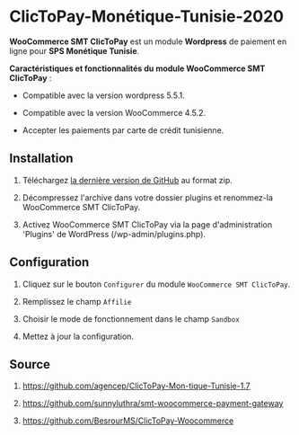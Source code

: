 # ClicToPay-Monétique-Tunisie-2020

**WooCommerce SMT ClicToPay** est un module **Wordpress** de paiement en ligne pour **SPS Monétique Tunisie**.


**Caractéristiques et fonctionnalités du module WooCommerce SMT ClicToPay** :

- Compatible avec la version wordpress 5.5.1.

- Compatible avec la version WooCommerce 4.5.2.

- Accepter les paiements par carte de crédit tunisienne.



Installation
------------

1. Téléchargez [la dernière version de GitHub](https://github.com/youssef-lmw/woocommerce-smt-clictopay) au format zip.

2. Décompressez l'archive dans votre dossier plugins et renommez-la WooCommerce SMT ClicToPay.

3. Activez WooCommerce SMT ClicToPay via la page d'administration 'Plugins' de WordPress (/wp-admin/plugins.php).


Configuration
-------------

1. Cliquez sur le bouton ``Configurer`` du module ``WooCommerce SMT ClicToPay``.

2. Remplissez le champ ``Affilie``

3. Choisir le mode de fonctionnement dans le champ ``Sandbox`` 

4. Mettez à jour la configuration.


Source
-------------
1. https://github.com/agencep/ClicToPay-Mon-tique-Tunisie-1.7

2. https://github.com/sunnyluthra/smt-woocommerce-payment-gateway

3. https://github.com/BesrourMS/ClicToPay-Woocommerce




